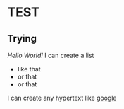 # TEST
## Trying

*Hello World!*
I can create a list
* like that
* or that
* or that

I can create any hypertext like [google](www.google.com)
